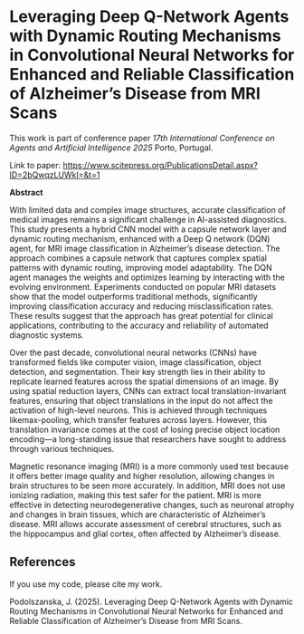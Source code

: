 # Leveraging Deep Q-Network Agents with Dynamic Routing Mechanisms in Convolutional Neural Networks for Enhanced and Reliable Classification of Alzheimer’s Disease from MRI Scans

This work is part of conference paper _17th International Conference on Agents and Artificial Intelligence 2025_ Porto, Portugal. 

Link to paper: https://www.scitepress.org/PublicationsDetail.aspx?ID=2bQwqzLUWkI=&t=1

**Abstract**

With limited data and complex image structures, accurate classification of medical images remains a significant challenge in AI-assisted diagnostics. This study presents a hybrid CNN model with a capsule network layer and dynamic routing mechanism, enhanced with a Deep Q network (DQN) agent, for MRI image classification in Alzheimer’s disease detection. The approach combines a capsule network that captures complex spatial patterns with dynamic routing, improving model adaptability. The DQN agent manages the weights and optimizes learning by interacting with the evolving environment. Experiments conducted on popular MRI datasets show that the model outperforms traditional methods, significantly improving classification accuracy and reducing misclassification rates. These results suggest that the approach has great potential for clinical applications, contributing to the accuracy and reliability of automated diagnostic systems.

Over the past decade, convolutional neural networks
(CNNs) have transformed fields like computer vision,
image classification, object detection, and segmentation. Their key strength lies in their
ability to replicate learned features across the spatial
dimensions of an image. By using spatial reduction
layers, CNNs can extract local translation-invariant
features, ensuring that object translations in the input
do not affect the activation of high-level neurons.
This is achieved through techniques likemax-pooling,
which transfer features across layers. However, this
translation invariance comes at the cost of losing precise
object location encoding—a long-standing issue
that researchers have sought to address through various
techniques.

Magnetic resonance imaging (MRI) is a more
commonly used test because it offers better image
quality and higher resolution, allowing changes in
brain structures to be seen more accurately. In addition,
MRI does not use ionizing radiation, making
this test safer for the patient. MRI is more effective
in detecting neurodegenerative changes, such as
neuronal atrophy and changes in brain tissues, which
are characteristic of Alzheimer’s disease. MRI allows
accurate assessment of cerebral structures, such
as the hippocampus and glial cortex, often affected by
Alzheimer’s disease.

## References

If you use my code, please cite my work.

Podolszanska, J. (2025). Leveraging Deep Q-Network Agents with Dynamic Routing Mechanisms in Convolutional Neural Networks for Enhanced and Reliable Classification of Alzheimer’s Disease from MRI Scans.

